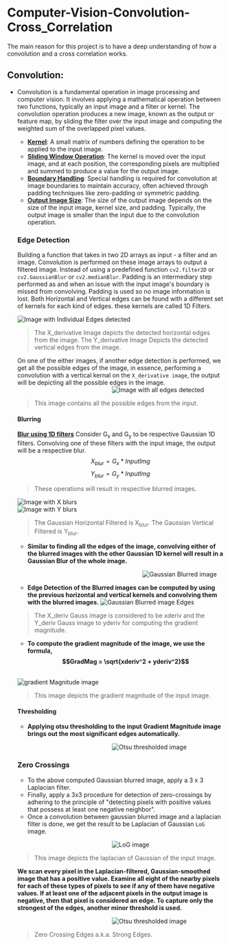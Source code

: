 # Computer-Vision-Convolution-Cross_Correlation
The main reason for this project is to have a deep understanding of how a convolution and a cross correlation works.

## Convolution:
  - Convolution is a fundamental operation in image processing and computer vision. It involves applying a mathematical operation between two functions, typically an input image and a filter or kernel. The convolution operation produces a new image, known as the output or feature map, by sliding the filter over the input image and computing the weighted sum of the overlapped pixel values.
    - <ins>**Kernel**</ins>: A small matrix of numbers defining the operation to be applied to the input image.
    - <ins>**Sliding Window Operation**</ins>: The kernel is moved over the input image, and at each position, the corresponding pixels are multiplied and summed to produce a value for the output image.
    - <ins>**Boundary Handling**</ins>: Special handling is required for convolution at image boundaries to maintain accuracy, often achieved through padding techniques like zero-padding or symmetric padding.
    - <ins>**Output Image Size**</ins>: The size of the output image depends on the size of the input image, kernel size, and padding. Typically, the output image is smaller than the input due to the convolution operation.
    ### Edge Detection

    Building a function that takes in two 2D arrays as input - a filter and an image. Convolution is performed on these image arrays to output a filtered image. Instead of using a predefined function `cv2.filter2D` or `cv2.GaussianBlur` or `cv2.medianBlur`. Padding is an intermediary step performed as and when an issue with the input image's boundary is missed from convolving. Padding is used so no image information is lost. Both Horizontal and Vertical edges can be found with a different set of kernels for each kind of edges. these kernels are called 1D Filters.

    ![Image with Individual Edges detected](https://github.com/Rhuthvik-D/Computer-Vision-Convolution-Cross_Correlation/blob/main/Resulting%20photos/DER_X_Y_CAMERA.png)
    > The X_derivative Image depicts the detected horizontal edges from the image.
    > The Y_derivative Image Depicts the detected vertical edges from the image.

    On one of the either images, if another edge detection is performed, we get all the possible edges of the image, in essence, performing a convolution with a vertical kernal on the `X_derivative image`, the output will be depicting all the possible edges in the image.
    &nbsp;&nbsp;&nbsp;&nbsp;&nbsp;&nbsp;&nbsp;&nbsp;&nbsp;&nbsp;&nbsp;&nbsp;&nbsp;&nbsp;&nbsp;&nbsp;&nbsp;&nbsp;&nbsp;&nbsp;&nbsp;&nbsp;&nbsp;&nbsp;&nbsp;&nbsp;&nbsp;&nbsp;&nbsp;&nbsp;&nbsp;&nbsp;&nbsp;&nbsp;&nbsp;&nbsp;&nbsp;&nbsp;&nbsp;&nbsp;&nbsp;&nbsp;&nbsp;&nbsp;&nbsp;&nbsp;&nbsp;&nbsp;&nbsp;&nbsp;&nbsp;&nbsp;&nbsp;&nbsp;&nbsp;&nbsp;![Image with all edges detected](https://github.com/Rhuthvik-D/Computer-Vision-Convolution-Cross_Correlation/blob/main/Resulting%20photos/2D_filtered_camera.png)
    > This image contains all the possible edges from the input.
      #### Blurring

      <ins>**Blur using 1D filters**</ins>
      Consider G<sub>x</sub> and G<sub>y</sub> to be respective Gaussian 1D filters. Convolving one of these filters with the input image, the output will be a respective blur. $$X_{blur} = G_x * InputImg$$ $$Y_{blur} = G_y * InputImg$$ 
      > These operations will result in respective blurred images.
      
      ![Image with X blurs](https://github.com/Rhuthvik-D/Computer-Vision-Convolution-Cross_Correlation/blob/main/Resulting%20photos/Gaussian_X_filtered.png)&nbsp;&nbsp;&nbsp;&nbsp;&nbsp;&nbsp;&nbsp;&nbsp;&nbsp;&nbsp;&nbsp;&nbsp;&nbsp;&nbsp;&nbsp;&nbsp;&nbsp;&nbsp;&nbsp;&nbsp;&nbsp;&nbsp;&nbsp;&nbsp;&nbsp;&nbsp;&nbsp;&nbsp;&nbsp;&nbsp;&nbsp;&nbsp;&nbsp;&nbsp;&nbsp;&nbsp;&nbsp;&nbsp;&nbsp;&nbsp;&nbsp;&nbsp;&nbsp;&nbsp;&nbsp;&nbsp;&nbsp;&nbsp;&nbsp;&nbsp;&nbsp;&nbsp;
      ![Image with Y blurs](https://github.com/Rhuthvik-D/Computer-Vision-Convolution-Cross_Correlation/blob/main/Resulting%20photos/Gaussian_Y_filtered.png)

      > The Gaussian Horizontal Filtered is X<sub>blur</sub>. The Gaussian Vertical Filtered is Y<sub>blur</sub>.
      
      - **Similar to finding all the edges of the image, convolving either of the blurred images with the other Gaussian 1D kernel will result in a Gaussian Blur of the whole image.**

       &nbsp;&nbsp;&nbsp;&nbsp;&nbsp;&nbsp;&nbsp;&nbsp;&nbsp;&nbsp;&nbsp;&nbsp;&nbsp;&nbsp;&nbsp;&nbsp;&nbsp;&nbsp;&nbsp;&nbsp;&nbsp;&nbsp;&nbsp;&nbsp;&nbsp;&nbsp;&nbsp;&nbsp;&nbsp;&nbsp;&nbsp;&nbsp;&nbsp;&nbsp;&nbsp;&nbsp;&nbsp;&nbsp;&nbsp;&nbsp;&nbsp;&nbsp;&nbsp;&nbsp;&nbsp;&nbsp;&nbsp;&nbsp;&nbsp;&nbsp;&nbsp;&nbsp;&nbsp;&nbsp;&nbsp;&nbsp;&nbsp;&nbsp;&nbsp;&nbsp;&nbsp;&nbsp;&nbsp;&nbsp;&nbsp;&nbsp;&nbsp;&nbsp;&nbsp;&nbsp;&nbsp;&nbsp;&nbsp;&nbsp;![Gaussian Blurred image](https://github.com/Rhuthvik-D/Computer-Vision-Convolution-Cross_Correlation/blob/main/Resulting%20photos/Gaussian_filtered.png)

      - **Edge Detection of the Blurred images can be computed by using the previous horizontal and vertical kernels and convolving them with the blurred images.**
      ![Gaussian Blurred image Edges](https://github.com/Rhuthvik-D/Computer-Vision-Convolution-Cross_Correlation/blob/main/Resulting%20photos/Gaussian_X_Y_derivatives.png)
      > The X_deriv Gauss image is considered to be xderiv and the Y_deriv Gauss image to yderiv for computing the gradient magnitude.

      - **To compute the gradient magnitude of the image, we use the formula, $$GradMag = \sqrt{xderiv^2 + yderiv^2}$$**
      
      &nbsp;&nbsp;&nbsp;&nbsp;&nbsp;&nbsp;&nbsp;&nbsp;&nbsp;&nbsp;&nbsp;&nbsp;&nbsp;&nbsp;&nbsp;&nbsp;&nbsp;&nbsp;&nbsp;&nbsp;&nbsp;&nbsp;&nbsp;&nbsp;&nbsp;&nbsp;&nbsp;&nbsp;&nbsp;&nbsp;&nbsp;&nbsp;&nbsp;&nbsp;&nbsp;&nbsp;&nbsp;&nbsp;&nbsp;&nbsp;&nbsp;&nbsp;&nbsp;&nbsp;&nbsp;&nbsp;&nbsp;&nbsp;&nbsp;&nbsp;&nbsp;&nbsp;&nbsp;&nbsp;&nbsp;&nbsp;&nbsp;&nbsp;&nbsp;&nbsp;&nbsp;&nbsp;&nbsp;&nbsp;&nbsp;&nbsp;&nbsp;&nbsp;&nbsp;&nbsp;&nbsp;&nbsp;&nbsp;&nbsp;![gradient Magnitude image](https://github.com/Rhuthvik-D/Computer-Vision-Convolution-Cross_Correlation/blob/main/Resulting%20photos/Gradient_magnitude_Camera.jpg)
      >This image depicts the gradient magnitude of the input image.
      #### Thresholding
    - **Applying otsu thresholding to the input Gradient Magnitude image brings out the most significant edges automatically.**
    
    &nbsp;&nbsp;&nbsp;&nbsp;&nbsp;&nbsp;&nbsp;&nbsp;&nbsp;&nbsp;&nbsp;&nbsp;&nbsp;&nbsp;&nbsp;&nbsp;&nbsp;&nbsp;&nbsp;&nbsp;&nbsp;&nbsp;&nbsp;&nbsp;&nbsp;&nbsp;&nbsp;&nbsp;&nbsp;&nbsp;&nbsp;&nbsp;&nbsp;&nbsp;&nbsp;&nbsp;&nbsp;&nbsp;&nbsp;&nbsp;&nbsp;&nbsp;&nbsp;&nbsp;&nbsp;&nbsp;&nbsp;&nbsp;&nbsp;&nbsp;&nbsp;&nbsp;&nbsp;&nbsp;&nbsp;&nbsp;![Otsu thresholded image](https://github.com/Rhuthvik-D/Computer-Vision-Convolution-Cross_Correlation/blob/main/Resulting%20photos/binary_edge_camera.png)
    ### Zero Crossings

    - To the above computed Gaussian blurred image, apply a 3 x 3 Laplacian filter.
    - Finally, apply a 3x3 procedure for detection of zero-crossings by adhering to the principle of "detecting pixels with positive values that possess at least one negative neighbor".
    - Once a convolution between gaussian blurred image and a laplacian filter is done, we get the result to be Laplacian of Gaussian `LoG` image.

    &nbsp;&nbsp;&nbsp;&nbsp;&nbsp;&nbsp;&nbsp;&nbsp;&nbsp;&nbsp;&nbsp;&nbsp;&nbsp;&nbsp;&nbsp;&nbsp;&nbsp;&nbsp;&nbsp;&nbsp;&nbsp;&nbsp;&nbsp;&nbsp;&nbsp;&nbsp;&nbsp;&nbsp;&nbsp;&nbsp;&nbsp;&nbsp;&nbsp;&nbsp;&nbsp;&nbsp;&nbsp;&nbsp;&nbsp;&nbsp;&nbsp;&nbsp;&nbsp;&nbsp;&nbsp;&nbsp;&nbsp;&nbsp;&nbsp;&nbsp;&nbsp;&nbsp;&nbsp;&nbsp;&nbsp;&nbsp;![LoG image](https://github.com/Rhuthvik-D/Computer-Vision-Convolution-Cross_Correlation/blob/main/Resulting%20photos/LoG_Camera.png)
    > This image depicts the laplacian of Gaussian of the input image.

    **We scan every pixel in the Laplacian-filtered, Gaussian-smoothed image that has a positive value. Examine all eight of the nearby pixels for each of these types of pixels to see if any of them have negative values. If at least one of the adjacent pixels in the output image is negative, then that pixel is considered an edge. To capture only the strongest of the edges, another minor threshold is used.**

    &nbsp;&nbsp;&nbsp;&nbsp;&nbsp;&nbsp;&nbsp;&nbsp;&nbsp;&nbsp;&nbsp;&nbsp;&nbsp;&nbsp;&nbsp;&nbsp;&nbsp;&nbsp;&nbsp;&nbsp;&nbsp;&nbsp;&nbsp;&nbsp;&nbsp;&nbsp;&nbsp;&nbsp;&nbsp;&nbsp;&nbsp;&nbsp;&nbsp;&nbsp;&nbsp;&nbsp;&nbsp;&nbsp;&nbsp;&nbsp;&nbsp;&nbsp;&nbsp;&nbsp;&nbsp;&nbsp;&nbsp;&nbsp;&nbsp;&nbsp;&nbsp;&nbsp;&nbsp;&nbsp;&nbsp;&nbsp;![Otsu thresholded image](https://github.com/Rhuthvik-D/Computer-Vision-Convolution-Cross_Correlation/blob/main/Resulting%20photos/Edge_detection_Zero_Crossing_Camera.png)
    >Zero Crossing Edges a.k.a. Strong Edges.
    
    

